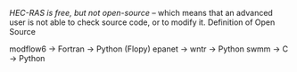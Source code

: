 _HEC-RAS is free, but not open-source_ – which means that an advanced user is not able to check source code, or to modify it.
Definition of Open Source

modflow6 -> Fortran -> Python (Flopy)
epanet -> wntr -> Python 
swmm -> C -> Python
